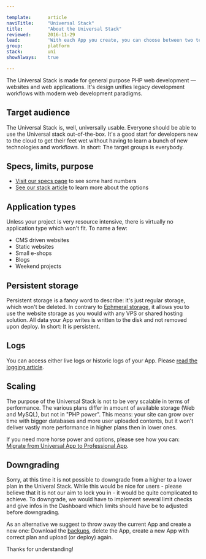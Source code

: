 ```yaml
---

template:      article
naviTitle:     "Universal Stack"
title:         "About the Universal Stack"
reviewed:      2016-11-29
lead:          'With each App you create, you can choose between two technology stacks. This article helps you to understand the Universal Stack.'
group:         platform
stack:         uni
showAlways:    true

---
```



<!--  TODO: extend this article, say some more about backups etc. -->

The Universal Stack is made for general purpose PHP web development — websites and web applications. It's design unifies legacy development workflows with modern web development paradigms. 

## Target audience

The Universal Stack is, well, universally usable. Everyone should be able to use the Universal stack out-of-the-box. It's a good start for developers new to the cloud to get their feet wet without having to learn a bunch of new technologies and workflows. In short: The target groups is everybody.


## Specs, limits, purpose

* [Visit our specs page](https://www.fortrabbit.com/specs) to see some hard numbers
* [See our stack article](/stacks) to learn more about the options


## Application types

Unless your project is very resource intensive, there is virtually no application type which won't fit. To name a few:

* CMS driven websites
* Static websites
* Small e-shops
* Blogs
* Weekend projects

## Persistent storage

Persistent storage is a fancy word to describe: it's just regular storage, which won't be deleted. In contrary to [Ephmeral storage](app-pro#toc-ephemeral-storage), it allows you to use the website storage as you would with any VPS or shared hosting solution. All data your App writes is written to the disk and not removed upon deploy. In short: It is persistent.

## Logs

You can access either live logs or historic logs of your App. Please [read the logging article](logging-uni).


## Scaling

The purpose of the Universal Stack is not to be very scalable in terms of performance. The various plans differ in amount of available storage (Web and MySQL), but not in "PHP power". This means: your site can grow over time with bigger databases and more user uploaded contents, but it won't deliver vastly more performance in higher plans then in lower ones.

If you need more horse power and options, please see how you can: [Migrate from Universal App to Professional App](/migrate-uni-to-pro).

## Downgrading

Sorry, at this time it is not possible to downgrade from a higher to a lower plan in the Univeral Stack. While this would be nice for users - please believe that it is not our aim to lock you in - it would be quite complicated to achieve. To downgrade, we would have to implement several limit checks and give infos in the Dashboard which limits should have be to adjusted before downgrading.

As an alternative we suggest to throw away the current App and create a new one: Download the [backups](/bakcups-uni), delete the App, create a new App with correct plan and upload (or deploy) again.

Thanks for understanding!